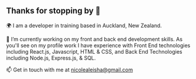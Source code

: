 ## Thanks for stopping by 👋

🌍 I am a developer in training based in Auckland, New Zealand.

🔭 I’m currently working on my front and back end development skills. As you'll see on my profile work I have experience with Front End technologies including React.js, Javascript, HTML & CSS, and Back End Technologies including Node.js, Express.js, & SQL. 

📫 Get in touch with me at <nicolealeisha@gmail.com>
